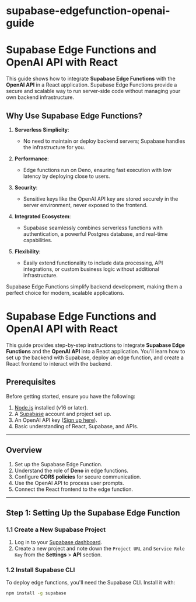 # supabase-edgefunction-openai-guide

# Supabase Edge Functions and OpenAI API with React

This guide shows how to integrate **Supabase Edge Functions** with the **OpenAI API** in a React application. Supabase Edge Functions provide a secure and scalable way to run server-side code without managing your own backend infrastructure.

## Why Use Supabase Edge Functions?

1. **Serverless Simplicity**:
   - No need to maintain or deploy backend servers; Supabase handles the infrastructure for you.

2. **Performance**:
   - Edge functions run on Deno, ensuring fast execution with low latency by deploying close to users.

3. **Security**:
   - Sensitive keys like the OpenAI API key are stored securely in the server environment, never exposed to the frontend.

4. **Integrated Ecosystem**:
   - Supabase seamlessly combines serverless functions with authentication, a powerful Postgres database, and real-time capabilities.

5. **Flexibility**:
   - Easily extend functionality to include data processing, API integrations, or custom business logic without additional infrastructure.

Supabase Edge Functions simplify backend development, making them a perfect choice for modern, scalable applications.

# Supabase Edge Functions and OpenAI API with React

This guide provides step-by-step instructions to integrate **Supabase Edge Functions** and the **OpenAI API** into a React application. You'll learn how to set up the backend with Supabase, deploy an edge function, and create a React frontend to interact with the backend.

## Prerequisites

Before getting started, ensure you have the following:
1. [Node.js](https://nodejs.org) installed (v16 or later).
2. A [Supabase](https://supabase.com) account and project set up.
3. An OpenAI API key ([Sign up here](https://platform.openai.com/signup/)).
4. Basic understanding of React, Supabase, and APIs.

---

## Overview

1. Set up the Supabase Edge Function.
2. Understand the role of **Deno** in edge functions.
3. Configure **CORS policies** for secure communication.
4. Use the OpenAI API to process user prompts.
5. Connect the React frontend to the edge function.

---

## Step 1: Setting Up the Supabase Edge Function

### 1.1 Create a New Supabase Project
1. Log in to your [Supabase dashboard](https://app.supabase.com/).
2. Create a new project and note down the `Project URL` and `Service Role Key` from the **Settings** > **API** section.

### 1.2 Install Supabase CLI
To deploy edge functions, you'll need the Supabase CLI. Install it with:
```bash
npm install -g supabase







 
